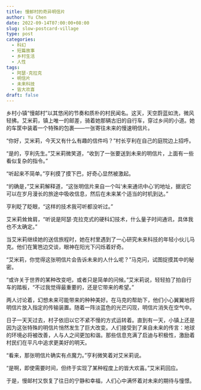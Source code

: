 ```yaml
---
title: 慢邮村的奇异明信片
author: Yu Chen
date: 2022-09-14T07:00:00+08:00
slug: slow-postcard-village
type: post
categories:
  - 科幻
  - 短篇故事
  - 乡村生活
  - 人性
tags:
  - 阿瑟·克拉克
  - 明信片
  - 未来科技
  - 皆大欢喜
draft: false
---
```


乡村小镇“慢邮村”以其悠闲的节奏和质朴的村民闻名。这天，天空蔚蓝如洗，微风轻拂。艾米莉，镇上唯一的邮差，骑着她那辆古旧的自行车，穿过乡间的小道。她的车筐中装着一个特殊的包裹——一张寄往未来的慢速明信片。

“你好，艾米莉，今天又有什么有趣的信件吗？”村长亨利在自己的庭院边上招呼。

“是的，亨利先生。”艾米莉微笑道，“收到了一张要送到未来的明信片，上面有一些看似复杂的指令。”

“听起来不简单。”亨利摸了摸下巴，好奇心显然被激起。

“的确是，”艾米莉解释道，“这张明信片来自一个叫‘未来通讯中心’的地址，据说它可以在岁月漫长的旅途中吸收信息，然后在未来某个适当的时机到达。”

亨利眨了眨眼，“这样的技术我可听都没听过。”

艾米莉耸耸肩，“听说是阿瑟·克拉克式的硬科幻技术，什么量子时间通讯，具体我也不太确定。”

当艾米莉继续她的送信旅程时，她在村里遇到了一心研究未来科技的年轻小伙儿马克。他们在篱笆边交谈，眼神在阳光下闪烁着好奇。

“艾米莉，你觉得这张明信片会告诉未来的人什么呢？”马克问，试图捉摸其中的秘密。

“或许关于世界的某种改变吧，或者只是简单的问候。”艾米莉说，轻轻拍了拍自行车的踏板，“不过我觉得最重要的，还是它带来的希望。”

两人讨论着，幻想未来可能带来的种种美好。在马克的帮助下，他们小心翼翼地将明信片放入指定的传输装置。随着一阵淡蓝色的光芒闪现，明信片消失在空气中。

日子一天天过去，村子依旧以它不紧不慢的方式运转着。直到有一天，小镇上还是因为这张特殊的明信片悄然发生了巨大改变。人们接受到了来自未来的传言：地球的环境必将被改善，人与人之间更加和谐。那些信息充满了启迪与积极性，激励着村民们在平凡中追求更美好的明天。

“看来，那张明信片确实有点魔力。”亨利微笑着对艾米莉说。

“是啊，即使需要时间，但终于实现了某种程度上的皆大欢喜。”艾米莉回应。

于是，慢邮村又恢复了往日的宁静和幸福，人们心中满怀着对未来的期待与憧憬。